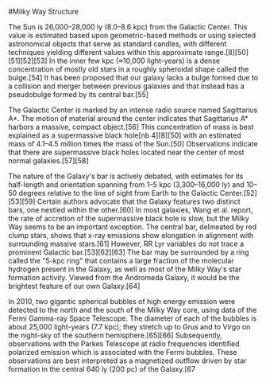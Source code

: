 #Milky Way Structure

The Sun is 26,000–28,000 ly (8.0–8.6 kpc) from the Galactic Center. This value is estimated based upon geometric-based methods or using selected astronomical objects that serve as standard candles, with different techniques yielding different values within this approximate range.[8][50][51][52][53] In the inner few kpc (≈10,000 light-years) is a dense concentration of mostly old stars in a roughly spheroidal shape called the bulge.[54] It has been proposed that our galaxy lacks a bulge formed due to a collision and merger between previous galaxies and that instead has a pseudobulge formed by its central bar.[55]

The Galactic Center is marked by an intense radio source named Sagittarius A*. The motion of material around the center indicates that Sagittarius A* harbors a massive, compact object.[56] This concentration of mass is best explained as a supermassive black hole[nb 4][8][50] with an estimated mass of 4.1–4.5 million times the mass of the Sun.[50] Observations indicate that there are supermassive black holes located near the center of most normal galaxies.[57][58]

The nature of the Galaxy's bar is actively debated, with estimates for its half-length and orientation spanning from 1–5 kpc (3,300–16,000 ly) and 10–50 degrees relative to the line of sight from Earth to the Galactic Center.[52][53][59] Certain authors advocate that the Galaxy features two distinct bars, one nestled within the other.[60] In most galaxies, Wang et al. report, the rate of accretion of the supermassive black hole is slow, but the Milky Way seems to be an important exception. The central bar, delineated by red clump stars, shows that x-ray emissions show elongation in alignment with surrounding massive stars.[61] However, RR Lyr variables do not trace a prominent Galactic bar.[53][62][63] The bar may be surrounded by a ring called the "5-kpc ring" that contains a large fraction of the molecular hydrogen present in the Galaxy, as well as most of the Milky Way's star formation activity. Viewed from the Andromeda Galaxy, it would be the brightest feature of our own Galaxy.[64]

In 2010, two gigantic spherical bubbles of high energy emission were detected to the north and the south of the Milky Way core, using data of the Fermi Gamma-ray Space Telescope. The diameter of each of the bubbles is about 25,000 light-years (7.7 kpc); they stretch up to Grus and to Virgo on the night-sky of the southern hemisphere.[65][66] Subsequently, observations with the Parkes Telescope at radio frequencies identified polarized emission which is associated with the Fermi bubbles. These observations are best interpreted as a magnetized outflow driven by star formation in the central 640 ly (200 pc) of the Galaxy.[67